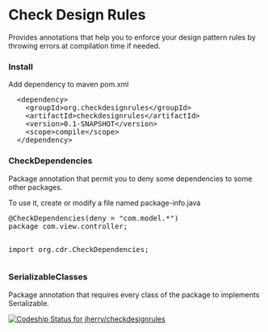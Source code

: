 Check Design Rules
==================

Provides annotations that help you to enforce your design pattern rules by throwing errors at compilation time if needed.

<h3>Install</h3>
<p>Add dependency to maven pom.xml</p>
<pre>
  &lt;dependency&gt;
    &lt;groupId&gt;org.checkdesignrules&lt;/groupId&gt;
    &lt;artifactId&gt;checkdesignrules&lt;/artifactId&gt;
    &lt;version&gt;0.1-SNAPSHOT&lt;/version&gt;
    &lt;scope&gt;compile&lt;/scope&gt;
  &lt;/dependency&gt;
</pre>

<h3>CheckDependencies</h3>
<p>Package annotation that permit you to deny some dependencies to some other packages.</p>
<p>To use it, create or modify a file named package-info.java</p>
<pre>
@CheckDependencies(deny = "com.model.*")
package com.view.controller;

import org.cdr.CheckDependencies;
</pre>

<h3>SerializableClasses</h3>
<p>Package annotation that requires every class of the package to implements Serializable.</p>

[ ![Codeship Status for jherry/checkdesignrules](https://www.codeship.io/projects/c6e3fda0-21a6-0132-000d-063d8b748863/status)](https://www.codeship.io/projects/36317)
